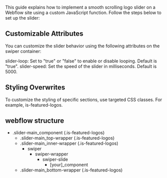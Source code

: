 This guide explains how to implement a smooth scrolling logo slider on a Webflow site using a custom JavaScript function. Follow the steps below to set up the slider:

## Customizable Attributes

You can customize the slider behavior using the following attributes on the swiper container:

slider-loop: Set to "true" or "false" to enable or disable looping. Default is "true".
slider-speed: Set the speed of the slider in milliseconds. Default is 5000.

## Styling Overwrites

To customize the styling of specific sections, use targeted CSS classes. For example, is-featured-logos.

## webflow structure

- .slider-main_component (.is-featured-logos)
  - .slider-main_top-wrapper (.is-featured-logos)
  - .slider-main_inner-wrapper (.is-featured-logos)
    - swiper
      - swiper-wrapper
        - swiper-slide
          - [your]\_component
  - .slider-main_bottom-wrapper (.is-featured-logos)

